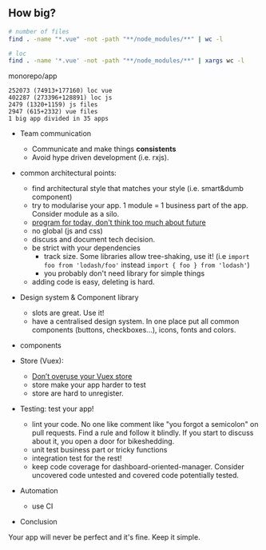 
## How big?

```sh
# number of files
find . -name "*.vue" -not -path "**/node_modules/**" | wc -l

# loc
find . -name '*.vue' -not -path "**/node_modules/**" | xargs wc -l
```

monorepo/app

```
252073 (74913+177160) loc vue
402287 (273396+128891) loc js
2479 (1320+1159) js files
2947 (615+2332) vue files
1 big app divided in 35 apps
```


* Team communication
  * Communicate and make things **consistents**
  * Avoid hype driven development (i.e. rxjs).

* common architectural points:
  * find architectural style that matches your style (i.e. smart&dumb component)
  * try to modularise your app. 1 module = 1 business part of the app. Consider module as a silo.
  * [program for today, don't think too much about future](https://twitter.com/dhh/status/623598101127897088?lang=en)
  * no global (js and css)
  * discuss and document tech decision.
  * be strict with your dependencies
    * track size. Some libraries allow tree-shaking, use it! (i.e `import foo from 'lodash/foo'` instead `import { foo } from 'lodash'`)
    * you probably don't need library for simple things
  * adding code is easy, deleting is hard.


* Design system & Component library
  * slots are great. Use it!
  * have a centralised design system. In one place put all common components (buttons, checkboxes...), icons, fonts and colors.

* components

* Store (Vuex): 
  * [Don’t overuse your Vuex store](https://www.maxpou.fr/3-tips-scaling-vue-application#tip-3-be-kind-with-your-store-vuex)
  * store make your app harder to test
  * store are hard to unregister.

* Testing: test your app!
  * lint your code. No one like comment like "you forgot a semicolon" on pull requests. Find a rule and follow it blindly. If you start to discuss about it, you open a door for bikeshedding.
  * unit test business part or tricky functions
  * integration test for the rest!
  * keep code coverage for dashboard-oriented-manager. Consider uncovered code untested and covered code potentially tested.

* Automation
  * use CI


* Conclusion

Your app will never be perfect and it's fine.
Keep it simple.